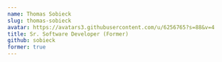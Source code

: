 ```yaml
---
name: Thomas Sobieck
slug: thomas-sobieck
avatar: https://avatars3.githubusercontent.com/u/6256765?s=88&v=4
title: Sr. Software Developer (Former)
github: sobieck
former: true
---
```

